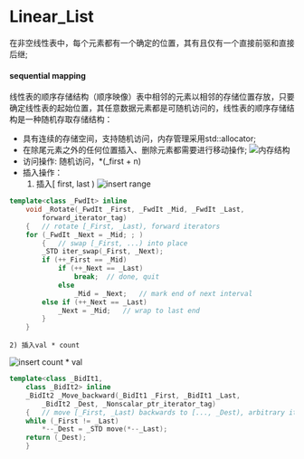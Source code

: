 # Linear_List

在非空线性表中，每个元素都有一个确定的位置，其有且仅有一个直接前驱和直接后继;

#### sequential mapping

线性表的顺序存储结构（顺序映像）表中相邻的元素以相邻的存储位置存放，只要确定线性表的起始位置，其任意数据元素都是可随机访问的，线性表的顺序存储结构是一种随机存取存储结构：
- 具有连续的存储空间，支持随机访问，内存管理采用std::allocator;
- 在除尾元素之外的任何位置插入、删除元素都需要进行移动操作;
![内存结构](../img/Sequential-Linear-List.png)
- 访问操作: 随机访问，*(_first + n)
- 插入操作：
	1) 插入[ first, last )
![insert range](../img/Sequential-Linear-List-InsertRange.png)
```c++
template<class _FwdIt> inline
	void _Rotate(_FwdIt _First, _FwdIt _Mid, _FwdIt _Last,
		forward_iterator_tag)
	{	// rotate [_First, _Last), forward iterators
	for (_FwdIt _Next = _Mid; ; )
		{	// swap [_First, ...) into place
		_STD iter_swap(_First, _Next);
		if (++_First == _Mid)
			if (++_Next == _Last)
				break;	// done, quit
			else
				_Mid = _Next;	// mark end of next interval
		else if (++_Next == _Last)
			_Next = _Mid;	// wrap to last end
		}
	}
```
	2) 插入val * count
![insert count * val](../img/Sequential-Linear-List-InsertCount.png)
```c++
template<class _BidIt1,
	class _BidIt2> inline
	_BidIt2 _Move_backward(_BidIt1 _First, _BidIt1 _Last,
		_BidIt2 _Dest, _Nonscalar_ptr_iterator_tag)
	{	// move [_First, _Last) backwards to [..., _Dest), arbitrary iterators
	while (_First != _Last)
		*--_Dest = _STD move(*--_Last);
	return (_Dest);
	}
```